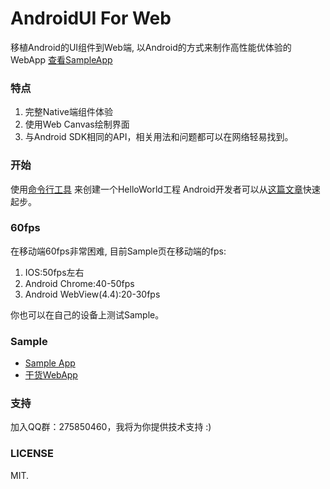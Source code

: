 # AndroidUI For Web

移植Android的UI组件到Web端, 以Android的方式来制作高性能优体验的WebApp
[查看SampleApp](http://linfaxin.com/AndroidUI-WebApp/sample/main.html)


### 特点

1. 完整Native端组件体验
2. 使用Web Canvas绘制界面
3. 与Android SDK相同的API，相关用法和问题都可以在网络轻易找到。


### 开始

使用[命令行工具](https://github.com/linfaxin/AndroidUI-CLI) 来创建一个HelloWorld工程
Android开发者可以从[这篇文章](README_for_Androids_cn.md)快速起步。


### 60fps

在移动端60fps非常困难, 目前Sample页在移动端的fps:

1. IOS:50fps左右
2. Android Chrome:40-50fps
3. Android WebView(4.4):20-30fps

你也可以在自己的设备上测试Sample。

### Sample

* [Sample App](http://linfaxin.com/AndroidUI-WebApp/sample/main.html)
* [干货WebApp](http://linfaxin.com/GankWebApp)

### 支持

加入QQ群：275850460，我将为你提供技术支持 :)


### LICENSE

MIT.
